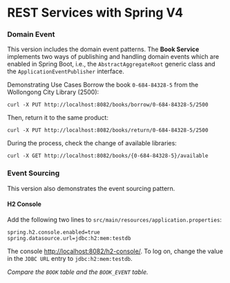 # REST Services with Spring V4

### Domain Event
This version includes the domain event patterns. 
The __Book Service__ implements two ways of publishing and handling domain events
which are enabled in Spring Boot, i.e., 
the `AbstractAggregateRoot` generic class and 
the `ApplicationEventPublisher` interface.

Demonstrating Use Cases
Borrow the book `0-684-84328-5` from the Wollongong City Library (2500):
```shell
curl -X PUT http://localhost:8082/books/borrow/0-684-84328-5/2500
```
Then, return it to the same product:
```shell
curl -X PUT http://localhost:8082/books/return/0-684-84328-5/2500
```
During the process, check the change of available libraries:
```shell
curl -X GET http://localhost:8082/books/{0-684-84328-5}/available
```

### Event Sourcing
This version also demonstrates the event sourcing pattern.
#### H2 Console
Add the following two lines to `src/main/resources/application.properties`:
```properties
spring.h2.console.enabled=true
spring.datasource.url=jdbc:h2:mem:testdb
```
The console [http://localhost:8082/h2-console/](http://localhost:8082/h2-console/).
To log on, change the value in the `JDBC URL` entry to 
`jdbc:h2:mem:testdb`. 

_Compare the `BOOK` table and the `BOOK_EVENT` table._
